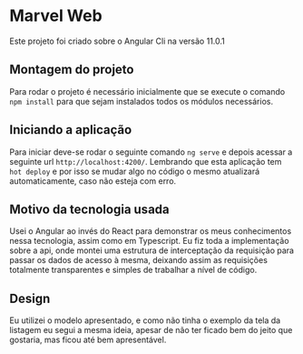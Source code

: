 # Marvel Web

Este projeto foi criado sobre o Angular Cli na versão 11.0.1

## Montagem do projeto

Para rodar o projeto é necessário inicialmente que se execute
o comando `npm install` para que sejam instalados todos os
módulos necessários.

## Iniciando a aplicação

Para iniciar deve-se rodar o seguinte comando `ng serve` e depois
acessar a seguinte url `http://localhost:4200/`. Lembrando que
esta aplicação tem `hot deploy` e por isso se mudar algo no código
o mesmo atualizará automaticamente, caso não esteja com erro.

## Motivo da tecnologia usada

Usei o Angular ao invés do React para demonstrar os meus conhecimentos
nessa tecnologia, assim como em Typescript. Eu fiz toda a implementação
sobre a api, onde montei uma estrutura de interceptação da requisição
para passar os dados de acesso à mesma, deixando assim as requisições
totalmente transparentes e simples de trabalhar a nível de código.

## Design

Eu utilizei o modelo apresentado, e como não tinha o exemplo da tela
da listagem eu segui a mesma ideia, apesar de não ter ficado bem do
jeito que gostaria, mas ficou até bem apresentável.
